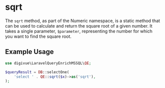 # sqrt

The `sqrt` method, as part of the Numeric namespace, is a static method that can be used to calculate and return the
square root of a given number. It takes a single parameter, `$parameter`, representing the number for which you want to
find the square root.

## Example Usage

```php
use digivue\LaravelQueryEnrichMSSQL\QE;

$queryResult = DB::selectOne(
    'select ' . QE::sqrt($x)->as('sqrt'),
);
```